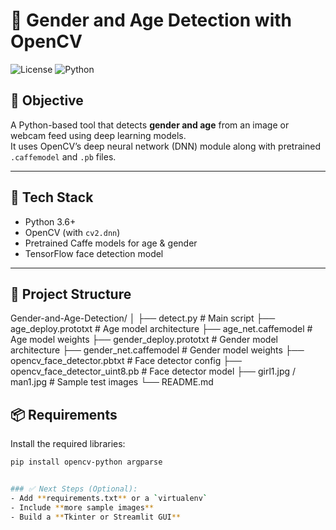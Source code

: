 # 🧠 Gender and Age Detection with OpenCV

![License](https://img.shields.io/github/license/smahesh29/Gender-and-Age-Detection)
![Python](https://img.shields.io/badge/python-3.6%2B-blue)

## 🎯 Objective

A Python-based tool that detects **gender and age** from an image or webcam feed using deep learning models.  
It uses OpenCV’s deep neural network (DNN) module along with pretrained `.caffemodel` and `.pb` files.

---

## 🧰 Tech Stack

- Python 3.6+
- OpenCV (with `cv2.dnn`)
- Pretrained Caffe models for age & gender
- TensorFlow face detection model

---

## 📂 Project Structure

Gender-and-Age-Detection/
│
├── detect.py # Main script
├── age_deploy.prototxt # Age model architecture
├── age_net.caffemodel # Age model weights
├── gender_deploy.prototxt # Gender model architecture
├── gender_net.caffemodel # Gender model weights
├── opencv_face_detector.pbtxt # Face detector config
├── opencv_face_detector_uint8.pb # Face detector model
├── girl1.jpg / man1.jpg # Sample test images
└── README.md

## 📦 Requirements

Install the required libraries:

```bash
pip install opencv-python argparse


### ✅ Next Steps (Optional):
- Add **requirements.txt** or a `virtualenv`
- Include **more sample images**
- Build a **Tkinter or Streamlit GUI**

